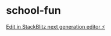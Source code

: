 # school-fun

[Edit in StackBlitz next generation editor ⚡️](https://stackblitz.com/~/github.com/Shivadp/school-fun)